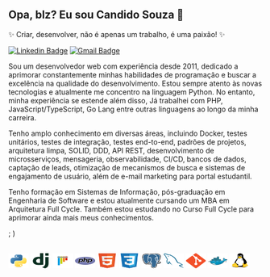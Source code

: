 ## Opa, blz? Eu sou Candido Souza 👋

:sparkles: Criar, desenvolver, não é apenas um trabalho, é uma paixão! :sparkles:

<div>

[![Linkedin Badge](https://img.shields.io/badge/-candidosouza-blue?style=flat-square&logo=Linkedin&logoColor=white&link=https://www.linkedin.com/in/c%C3%A2ndido-souza-1a1b9158/)](https://www.linkedin.com/in/c%C3%A2ndido-souza-1a1b9158//)
[![Gmail Badge](https://img.shields.io/badge/-candidosouzza@gmail.com-c14438?style=flat-square&logo=Gmail&logoColor=white&link=mailto:candidosouzza@gmail.com)](mailto:candidosouzza@gmail.com)
 
Sou um desenvolvedor web com experiência desde 2011, dedicado a aprimorar constantemente minhas habilidades de programação e buscar a excelência na qualidade do desenvolvimento. Estou sempre atento às novas tecnologias e atualmente me concentro na linguagem Python. No entanto, minha experiência se estende além disso, Já trabalhei com PHP, JavaScript/TypeScript, Go Lang entre outras linguagens ao longo da minha carreira.

Tenho amplo conhecimento em diversas áreas, incluindo Docker, testes unitários, testes de integração, testes end-to-end, padrões de projetos, arquitetura limpa, SOLID, DDD, API REST, desenvolvimento de microsserviços, mensageria, observabilidade, CI/CD, bancos de dados, captação de leads, otimização de mecanismos de busca e sistemas de engajamento de usuário, além de e-mail marketing para portal estudantil.

Tenho formação em Sistemas de Informação, pós-graduação em Engenharia de Software e estou atualmente cursando um MBA em Arquitetura Full Cycle. Também estou estudando no Curso Full Cycle para aprimorar ainda mais meus conhecimentos.

; )

</div>

<div style="display: inline_block"><br>
 <img align="center" alt="Python" height="30" width="40" src="https://raw.githubusercontent.com/devicons/devicon/master/icons/python/python-original.svg">
 <img align="center" alt="Dajgo" height="30" width="40" src="https://raw.githubusercontent.com/devicons/devicon/master/icons/django/django-plain.svg">
 <img align="center" alt="pytest" height="30" width="40" src="https://raw.githubusercontent.com/devicons/devicon/master/icons/pytest/pytest-original.svg">
 <img align="center" alt="php" height="30" width="40" src="https://raw.githubusercontent.com/devicons/devicon/master/icons/php/php-original.svg">
 <img align="center" alt="HTML" height="30" width="40" src="https://raw.githubusercontent.com/devicons/devicon/master/icons/html5/html5-original.svg">
 <img align="center" alt="CSS" height="30" width="40" src="https://raw.githubusercontent.com/devicons/devicon/master/icons/css3/css3-original.svg">
 <img align="center" alt="Postgresql" height="30" width="40" src="https://raw.githubusercontent.com/devicons/devicon/master/icons/postgresql/postgresql-original.svg">
 <img align="center" alt="mysql" height="30" width="40" src="https://raw.githubusercontent.com/devicons/devicon/master/icons/mysql/mysql-original.svg">
 <img align="center" alt="git" height="30" width="40" src="https://raw.githubusercontent.com/devicons/devicon/master/icons/git/git-original.svg">
 <img align="center" alt="Docker" height="30" width="40" src="https://raw.githubusercontent.com/devicons/devicon/master/icons/docker/docker-original.svg"> 
 <img align="center" alt="Linux" height="30" width="40" src="https://raw.githubusercontent.com/devicons/devicon/master/icons/linux/linux-original.svg">
</div>
